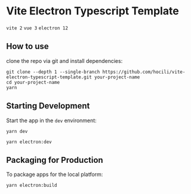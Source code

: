 # Vite Electron Typescript Template

`vite 2` `vue 3` `electron 12`

## How to use
clone the repo via git and install dependencies:
```shell
git clone --depth 1 --single-branch https://github.com/hocili/vite-electron-typescript-template.git your-project-name
cd your-project-name
yarn
```

## Starting Development
Start the app in the `dev` environment:
```shell
yarn dev
```

```shell
yarn electron:dev
```
## Packaging for Production
To package apps for the local platform:
```shell
yarn electron:build
```
